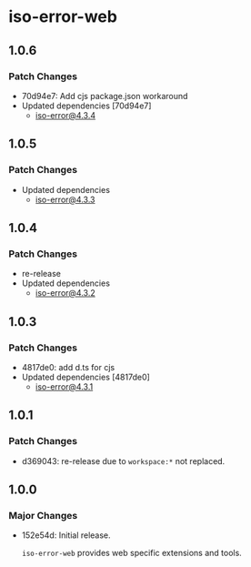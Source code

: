# iso-error-web

## 1.0.6

### Patch Changes

- 70d94e7: Add cjs package.json workaround
- Updated dependencies [70d94e7]
  - iso-error@4.3.4

## 1.0.5

### Patch Changes

- Updated dependencies
  - iso-error@4.3.3

## 1.0.4

### Patch Changes

- re-release
- Updated dependencies
  - iso-error@4.3.2

## 1.0.3

### Patch Changes

- 4817de0: add d.ts for cjs
- Updated dependencies [4817de0]
  - iso-error@4.3.1

## 1.0.1

### Patch Changes

- d369043: re-release due to `workspace:*` not replaced.

## 1.0.0

### Major Changes

- 152e54d: Initial release.

  `iso-error-web` provides web specific extensions and tools.

